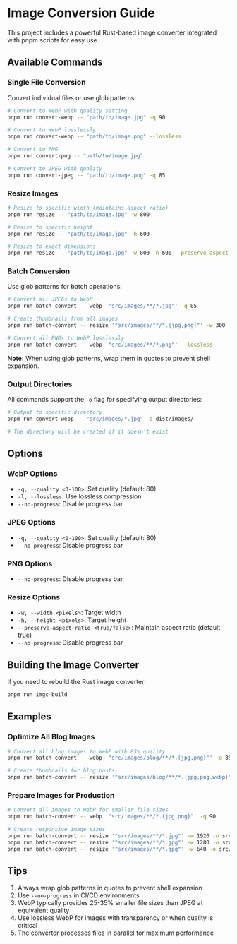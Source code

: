 # Image Conversion Guide

This project includes a powerful Rust-based image converter integrated with pnpm scripts for easy use.

## Available Commands

### Single File Conversion

Convert individual files or use glob patterns:

```bash
# Convert to WebP with quality setting
pnpm run convert-webp -- "path/to/image.jpg" -q 90

# Convert to WebP losslessly
pnpm run convert-webp -- "path/to/image.png" --lossless

# Convert to PNG
pnpm run convert-png -- "path/to/image.jpg"

# Convert to JPEG with quality
pnpm run convert-jpeg -- "path/to/image.png" -q 85
```

### Resize Images

```bash
# Resize to specific width (maintains aspect ratio)
pnpm run resize -- "path/to/image.jpg" -w 800

# Resize to specific height
pnpm run resize -- "path/to/image.jpg" -h 600

# Resize to exact dimensions
pnpm run resize -- "path/to/image.jpg" -w 800 -h 600 --preserve-aspect-ratio false
```

### Batch Conversion

Use glob patterns for batch operations:

```bash
# Convert all JPEGs to WebP
pnpm run batch-convert -- webp '"src/images/**/*.jpg"' -q 85

# Create thumbnails from all images
pnpm run batch-convert -- resize '"src/images/**/*.{jpg,png}"' -w 300 -o thumbnails/

# Convert all PNGs to WebP losslessly
pnpm run batch-convert -- webp '"src/images/**/*.png"' --lossless
```

**Note:** When using glob patterns, wrap them in quotes to prevent shell expansion.

### Output Directories

All commands support the `-o` flag for specifying output directories:

```bash
# Output to specific directory
pnpm run convert-webp -- "src/images/*.jpg" -o dist/images/

# The directory will be created if it doesn't exist
```

## Options

### WebP Options

- `-q, --quality <0-100>`: Set quality (default: 80)
- `-l, --lossless`: Use lossless compression
- `--no-progress`: Disable progress bar

### JPEG Options

- `-q, --quality <0-100>`: Set quality (default: 80)
- `--no-progress`: Disable progress bar

### PNG Options

- `--no-progress`: Disable progress bar

### Resize Options

- `-w, --width <pixels>`: Target width
- `-h, --height <pixels>`: Target height
- `--preserve-aspect-ratio <true/false>`: Maintain aspect ratio (default: true)
- `--no-progress`: Disable progress bar

## Building the Image Converter

If you need to rebuild the Rust image converter:

```bash
pnpm run imgc-build
```

## Examples

### Optimize All Blog Images

```bash
# Convert all blog images to WebP with 85% quality
pnpm run batch-convert -- webp '"src/images/blog/**/*.{jpg,png}"' -q 85 -o src/images/blog/

# Create thumbnails for blog posts
pnpm run batch-convert -- resize '"src/images/blog/**/*.{jpg,png,webp}"' -w 400 -o src/images/blog/thumbnails/
```

### Prepare Images for Production

```bash
# Convert all images to WebP for smaller file sizes
pnpm run batch-convert -- webp '"src/images/**/*.{jpg,png}"' -q 90

# Create responsive image sizes
pnpm run batch-convert -- resize '"src/images/**/*.jpg"' -w 1920 -o src/images/1920w/
pnpm run batch-convert -- resize '"src/images/**/*.jpg"' -w 1280 -o src/images/1280w/
pnpm run batch-convert -- resize '"src/images/**/*.jpg"' -w 640 -o src/images/640w/
```

## Tips

1. Always wrap glob patterns in quotes to prevent shell expansion
2. Use `--no-progress` in CI/CD environments
3. WebP typically provides 25-35% smaller file sizes than JPEG at equivalent quality
4. Use lossless WebP for images with transparency or when quality is critical
5. The converter processes files in parallel for maximum performance
